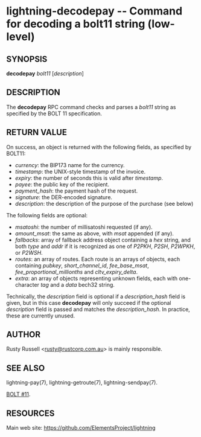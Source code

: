 lightning-decodepay -- Command for decoding a bolt11 string (low-level)
=======================================================================

SYNOPSIS
--------

**decodepay** *bolt11* \[*description*\]

DESCRIPTION
-----------

The **decodepay** RPC command checks and parses a *bolt11* string as
specified by the BOLT 11 specification.

RETURN VALUE
------------

On success, an object is returned with the following fields, as
specified by BOLT11:
-   *currency*: the BIP173 name for the currency.
-   *timestamp*: the UNIX-style timestamp of the invoice.
-   *expiry*: the number of seconds this is valid after *timestamp*.
-   *payee*: the public key of the recipient.
-   *payment\_hash*: the payment hash of the request.
-   *signature*: the DER-encoded signature.
-   *description*: the description of the purpose of the purchase (see
    below)

The following fields are optional:
-   *msatoshi*: the number of millisatoshi requested (if any).
-   *amount\_msat*: the same as above, with *msat* appended (if any).
-   *fallbacks*: array of fallback address object containing a *hex*
    string, and both *type* and *addr* if it is recognized as one of
    *P2PKH*, *P2SH*, *P2WPKH*, or *P2WSH*.
-   *routes*: an array of routes. Each route is an arrays of objects,
    each containing *pubkey*, *short\_channel\_id*, *fee\_base\_msat*,
    *fee\_proportional\_millionths* and *cltv\_expiry\_delta*.
-   *extra*: an array of objects representing unknown fields, each with
    one-character *tag* and a *data* bech32 string.

Technically, the *description* field is optional if a
*description\_hash* field is given, but in this case **decodepay** will
only succeed if the optional *description* field is passed and matches
the *description\_hash*. In practice, these are currently unused.

AUTHOR
------

Rusty Russell <<rusty@rustcorp.com.au>> is mainly responsible.

SEE ALSO
--------

lightning-pay(7), lightning-getroute(7), lightning-sendpay(7).

[BOLT
\#11](https://github.com/lightningnetwork/lightning-rfc/blob/master/11-payment-encoding.md).

RESOURCES
---------

Main web site: <https://github.com/ElementsProject/lightning>

